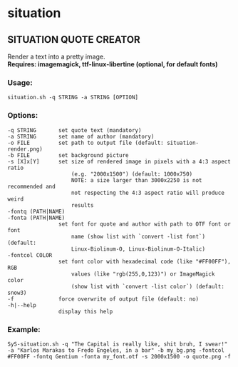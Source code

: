# situation
## SITUATION QUOTE CREATOR

Render a text into a pretty image.  
**Requires: imagemagick, ttf-linux-libertine (optional, for default fonts)**

### Usage:

`situation.sh -q STRING -a STRING [OPTION]`

### Options:

    -q STRING       set quote text (mandatory)
    -a STRING       set name of author (mandatory)
    -o FILE         set path to output file (default: situation-render.png)
    -b FILE         set background picture
    -s [X]x[Y]      set size of rendered image in pixels with a 4:3 aspect ratio 
                        (e.g. "2000x1500") (default: 1000x750)
                        NOTE: a size larger than 3000x2250 is not recommended and
                        not respecting the 4:3 aspect ratio will produce weird
                        results
    -fontq (PATH|NAME) 
    -fonta (PATH|NAME)
                    set font for quote and author with path to OTF font or font 
                        name (show list with `convert -list font`) (default: 
                        Linux-Biolinum-O, Linux-Biolinum-O-Italic)
    -fontcol COLOR
                    set font color with hexadecimal code (like "#FF00FF"), RGB
                        values (like "rgb(255,0,123)") or ImageMagick color
                        (show list with `convert -list color`) (default: snow3)
    -f              force overwrite of output file (default: no)
    -h|--help
                    display this help

### Example:

 `SyS-situation.sh -q "The Capital is really like, shit bruh, I swear!" -a "Karlos Marakas to Fredo Engeles, in a bar" -b my_bg.png -fontcol #FF00FF -fontq Gentium -fonta my_font.otf -s 2000x1500 -o quote.png -f`
    
